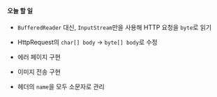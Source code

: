 #### 오늘 할 일

- `BufferedReader` 대신, `InputStream`만을 사용해 HTTP 요청을 `byte`로 읽기
- HttpRequest의 `char[] body` -> `byte[] body`로 수정
- 에러 페이지 구현
- 이미지 전송 구현

- 헤더의 `name`을 모두 소문자로 관리